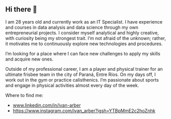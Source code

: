 ## Hi there 👋

I am 28 years old and currently work as an IT Specialist. I have experience and courses in data analysis and data science through my own entrepreneurial projects. I consider myself analytical and highly creative, with curiosity being my strongest trait. I’m not afraid of the unknown; rather, it motivates me to continuously explore new technologies and procedures.

I’m looking for a place where I can face new challenges to apply my skills and acquire new ones.

Outside of my professional career, I am a player and physical trainer for an ultimate frisbee team in the city of Paraná, Entre Ríos. On my days off, I work out in the gym or practice calisthenics. I’m passionate about sports and engage in physical activities almost every day of the week.

Where to find me:
- www.linkedin.com/in/ivan-arber
- https://www.instagram.com/ivan_arber?igsh=YTBpMmE2c2hoZnhk
<!--
**ArberIvan/ArberIvan** is a ✨ _special_ ✨ repository because its `README.md` (this file) appears on your GitHub profile.

Here are some ideas to get you started:

- 🔭 I’m currently working on ...
- 🌱 I’m currently learning ...
- 👯 I’m looking to collaborate on ...
- 🤔 I’m looking for help with ...
- 💬 Ask me about ...
- 📫 How to reach me: ...
- 😄 Pronouns: ...
- ⚡ Fun fact: ...
-->
